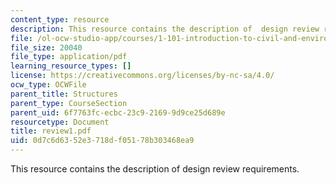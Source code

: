 ```yaml
---
content_type: resource
description: This resource contains the description of  design review requirements.
file: /ol-ocw-studio-app/courses/1-101-introduction-to-civil-and-environmental-engineering-design-i-fall-2005/0d7c6d6352e3718df05178b303468ea9_review1.pdf
file_size: 20040
file_type: application/pdf
learning_resource_types: []
license: https://creativecommons.org/licenses/by-nc-sa/4.0/
ocw_type: OCWFile
parent_title: Structures
parent_type: CourseSection
parent_uid: 6f7763fc-ecbc-23c9-2169-9d9ce25d689e
resourcetype: Document
title: review1.pdf
uid: 0d7c6d63-52e3-718d-f051-78b303468ea9
---
```

This resource contains the description of  design review requirements.